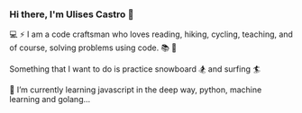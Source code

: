 ### Hi there, I'm Ulises Castro 👋


:computer: ⚡ I am a code craftsman who loves reading, hiking, cycling, teaching, and of course, solving problems using code. :books: :bicyclist:

Something that I want to do is practice snowboard :snowboarder: and surfing :surfer:

🌱 I’m currently learning javascript in the deep way, python, machine learning and golang...

<!--
**ulises-castro/ulises-castro** is a ✨ _special_ ✨ repository because its `README.md` (this file) appears on your GitHub profile.



<!--
- 🔭 I’m currently working on bulding amazing products and solutions...
- 🌱 I’m currently learning javascript in the deep way, python, machine learning and golang...
- 😄 I’m looking to collaborate on anything amazing...
- 🤔 I’m looking for help with ...
- 💬 Ask me about ...
- 📫 How to reach me: email me
- 😄 Pronouns: ...
- ⚡ Fun fact: ...
-->
